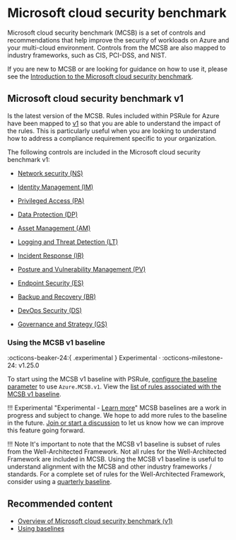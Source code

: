 # Microsoft cloud security benchmark

Microsoft cloud security benchmark (MCSB) is a set of controls and recommendations that help improve the security of
workloads on Azure and your multi-cloud environment.
Controls from the MCSB are also mapped to industry frameworks, such as CIS, PCI-DSS, and NIST.

If you are new to MCSB or are looking for guidance on how to use it,
please see the [Introduction to the Microsoft cloud security benchmark][1].

  [1]: https://docs.microsoft.com/security/benchmark/azure/introduction

## Microsoft cloud security benchmark v1

Is the latest version of the MCSB.
Rules included within PSRule for Azure have been mapped to [v1][2] so that you are able to understand the impact of the rules.
This is particularly useful when you are looking to understand how to address a compliance requirement specific to your organization.

The following controls are included in the Microsoft cloud security benchmark v1:

- [Network security (NS)][3]
- [Identity Management (IM)][4]
- [Privileged Access (PA)][5]
- [Data Protection (DP)][6]
- [Asset Management (AM)][7]
- [Logging and Threat Detection (LT)][8]
- [Incident Response (IR)][9]
- [Posture and Vulnerability Management (PV)][10]
- [Endpoint Security (ES)][11]
- [Backup and Recovery (BR)][12]
- [DevOps Security (DS)][13]
- [Governance and Strategy (GS)][14]

  [2]: https://learn.microsoft.com/security/benchmark/azure/overview
  [3]: https://learn.microsoft.com/security/benchmark/azure/mcsb-network-security
  [4]: https://learn.microsoft.com/security/benchmark/azure/mcsb-identity-management
  [5]: https://learn.microsoft.com/security/benchmark/azure/mcsb-privileged-access
  [6]: https://learn.microsoft.com/security/benchmark/azure/mcsb-data-protection
  [7]: https://learn.microsoft.com/security/benchmark/azure/mcsb-asset-management
  [8]: https://learn.microsoft.com/security/benchmark/azure/mcsb-logging-threat-detection
  [9]: https://learn.microsoft.com/security/benchmark/azure/mcsb-incident-response
  [10]: https://learn.microsoft.com/security/benchmark/azure/mcsb-posture-vulnerability-management
  [11]: https://learn.microsoft.com/security/benchmark/azure/mcsb-endpoint-security
  [12]: https://learn.microsoft.com/security/benchmark/azure/mcsb-backup-recovery
  [13]: https://learn.microsoft.com/security/benchmark/azure/mcsb-devops-security
  [14]: https://learn.microsoft.com/security/benchmark/azure/mcsb-governance-strategy

### Using the MCSB v1 baseline

:octicons-beaker-24:{ .experimental } Experimental · :octicons-milestone-24: v1.25.0

To start using the MCSB v1 baseline with PSRule, [configure the baseline parameter][18] to use `Azure.MCSB.v1`.
View the [list of rules associated with the MCSB v1 baseline][15].

!!! Experimental "Experimental - [Learn more][19]"
    MCSB baselines are a work in progress and subject to change.
    We hope to add more rules to the baseline in the future.
    [Join or start a discussion][16] to let us know how we can improve this feature going forward.

!!! Note
    It's important to note that the MCSB v1 baseline is subset of rules from the Well-Architected Framework.
    Not all rules for the Well-Architected Framework are included in MCSB.
    Using the MCSB v1 baseline is useful to understand alignment with the MCSB and other industry frameworks / standards.
    For a complete set of rules for the Well-Architected Framework, consider using a [quarterly baseline][17].

  [15]: baselines/Azure.MCSB.v1.md
  [16]: https://github.com/Azure/PSRule.Rules.Azure/discussions
  [17]: ../working-with-baselines.md#quarterly-baselines
  [18]: ../working-with-baselines.md#using-baselines
  [19]: ../versioning.md#experimental-features

## Recommended content

- [Overview of Microsoft cloud security benchmark (v1)][2]
- [Using baselines][18]
